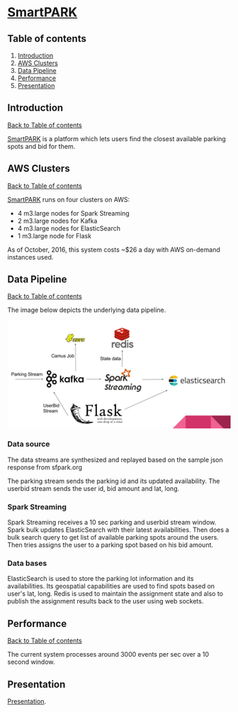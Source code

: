 # [SmartPARK](http://smartpark.pw)

## Table of contents
1. [Introduction](README.md#introduction)
2. [AWS Clusters](README.md#aws-clusters) 
3. [Data Pipeline](README.md#data-pipeline)
4. [Performance](README.md#performance)
5. [Presentation](README.md#presentation)


## Introduction 
[Back to Table of contents](README.md#table-of-contents)

[SmartPARK](http://smartpark.pw) is a platform which lets users find the closest available parking spots and bid for them. 

## AWS Clusters
[Back to Table of contents](README.md#table-of-contents)

[SmartPARK](http://smartpark.pw) runs on four clusters on AWS:
<ul>
<li>4 m3.large nodes for Spark Streaming</li>
<li>2 m3.large nodes for Kafka</li>
<li>4 m3.large nodes for ElasticSearch </li>
<li>1 m3.large node for Flask</li>
</ul>
As of October, 2016, this system costs ~$26 a day with AWS on-demand instances used.

## Data Pipeline
[Back to Table of contents](README.md#table-of-contents)

The image below depicts the underlying data pipeline.

![Alt text](/pipeline.png?raw=true "Pipeline")

### Data source
The data streams are synthesized and replayed based on the sample json response from sfpark.org

The parking stream sends the parking id and its updated availability. The userbid stream sends the user id, bid amount and lat, long. 

### Spark Streaming
Spark Streaming receives a 10 sec parking and userbid stream window. Spark bulk updates ElasticSearch with their latest availabilities. Then does a bulk search query to get list of available parking spots around the users. Then tries assigns the user to a parking spot based on his bid amount.

### Data bases
ElasticSearch is used to store the parking lot information and its availabilities. Its geospatial capabilities are used to find spots based on user's lat, long. Redis is used to maintain the assignment state and also to publish the assignment results back to the user using web sockets.


## Performance
[Back to Table of contents](README.md#table-of-contents)

The current system processes around 3000 events per sec over a 10 second window.

## Presentation
[Presentation](http://bit.do/sPark).
